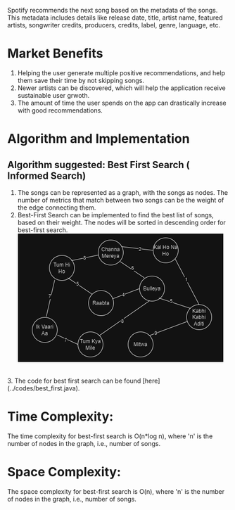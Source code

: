 Spotify recommends the next song based on the metadata of the songs. This metadata includes details like release date, title, artist name, featured artists, songwriter credits, producers, credits, label,  genre, language, etc.
# Market Benefits
1. Helping the user generate multiple positive recommendations, and help them save their time by not skipping songs.
2. Newer artists can be discovered, which will help the application receive sustainable user grwoth.
3. The amount of time the user spends on the app can drastically increase with good recommendations.

# Algorithm and Implementation
## Algorithm suggested: Best First Search ( Informed Search)
1. The songs can be represented as a graph, with the songs as nodes. The number of metrics that match between two songs can be the weight of the edge connecting them. <br>
2. Best-First Search can be implemented to find the best list of songs, based on their weight. The nodes will be sorted in descending order for best-first search. <br>
![bfs](../images/bfs.png)
<br>
3. The code for best first search can be found [here](../codes/best_first.java). 

# Time Complexity:
The time complexity for best-first search is O(n*log n), where 'n' is the number of nodes in the graph, i.e., number of songs.

# Space Complexity:
The space complexity for best-first search is O(n), where 'n' is the number of nodes in the graph, i.e., number of songs.


